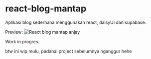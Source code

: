 # react-blog-mantap
Aplikasi blog sederhana menggunakan react, daisyUI dan supabase.

Preview:
![React blog mantap anjay](https://i.ibb.co/BNzHvsh/Screenshot-2023-02-28-00-45-06.png)


Work in progres. 

btw ini wip mulu, padahal project sebelumnya nganggur hehe

